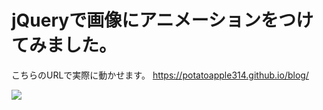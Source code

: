 # jQueryで画像にアニメーションをつけてみました。

こちらのURLで実際に動かせます。
https://potatoapple314.github.io/blog/


<img src="https://latex.codecogs.com/gif.latex?\int_a^bf(x)dx" />


